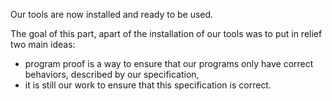 Our tools are now installed and ready to be used.

The goal of this part, apart of the installation of our tools was
to put in relief two main ideas:

- program proof is a way to ensure that our programs only have correct
  behaviors, described by our specification,
- it is still our work to ensure that this specification is correct.